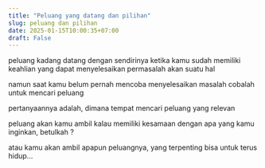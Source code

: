 ```yaml
---
title: "Peluang yang datang dan pilihan"
slug: peluang dan pilihan
date: 2025-01-15T10:00:35+07:00
draft: False
---
```


peluang kadang datang dengan sendirinya ketika kamu sudah memiliki keahlian yang dapat menyelesaikan permasalah akan suatu hal

namun saat kamu belum pernah mencoba menyelesaikan masalah cobalah untuk mencari peluang

pertanyaannya adalah, dimana tempat mencari peluang yang relevan

peluang akan kamu ambil kalau memiliki kesamaan dengan apa yang kamu inginkan, betulkah ?

atau kamu akan ambil apapun peluangnya, yang terpenting bisa untuk terus hidup...